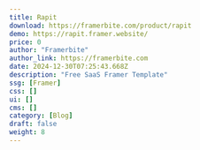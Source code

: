 ```yaml
---
title: Rapit
download: https://framerbite.com/product/rapit
demo: https://rapit.framer.website/
price: 0
author: "Framerbite"
author_link: https://framerbite.com
date: 2024-12-30T07:25:43.668Z
description: "Free SaaS Framer Template"
ssg: [Framer]
css: []
ui: []
cms: []
category: [Blog]
draft: false
weight: 8
---
```

